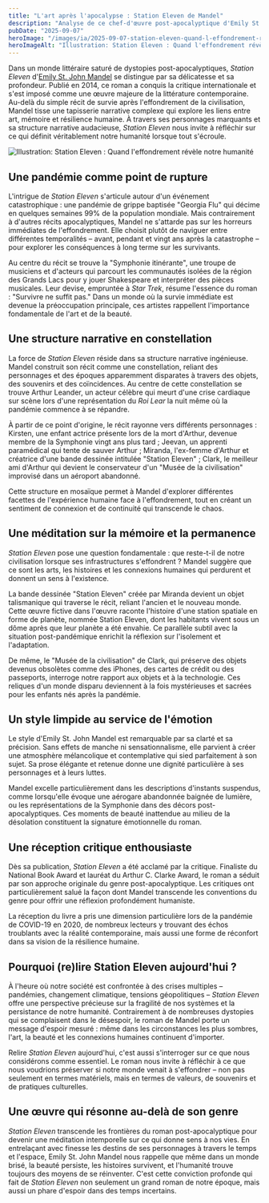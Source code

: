 ```yaml
---
title: "L'art après l'apocalypse : Station Eleven de Mandel"
description: "Analyse de ce chef-d'œuvre post-apocalyptique d'Emily St. John Mandel qui explore l'art, la mémoire et la résilience humaine après une pandémie dévastatrice."
pubDate: "2025-09-07"
heroImage: "/images/ia/2025-09-07-station-eleven-quand-l-effondrement-revele-notre-humanite-2e6e65-hero/2025-09-07-station-eleven-quand-l-effondrement-revele-notre-humanite-2e6e65-hero.png"
heroImageAlt: "Illustration: Station Eleven : Quand l'effondrement révèle notre humanité"
---
```



Dans un monde littéraire saturé de dystopies post-apocalyptiques, *Station Eleven* d'[Emily St. John Mandel](https://www.babelio.com/auteur/Emily-St-John-Mandel/236392) se distingue par sa délicatesse et sa profondeur. Publié en 2014, ce roman a conquis la critique internationale et s'est imposé comme une œuvre majeure de la littérature contemporaine. Au-delà du simple récit de survie après l'effondrement de la civilisation, Mandel tisse une tapisserie narrative complexe qui explore les liens entre art, mémoire et résilience humaine. À travers ses personnages marquants et sa structure narrative audacieuse, *Station Eleven* nous invite à réfléchir sur ce qui définit véritablement notre humanité lorsque tout s'écroule.


<picture><source srcset="/images/ia/2025-09-07-station-eleven-quand-l-effondrement-revele-notre-humanite-2e6e65-inline/2025-09-07-station-eleven-quand-l-effondrement-revele-notre-humanite-2e6e65-inline.avif" type="image/avif" /><source srcset="/images/ia/2025-09-07-station-eleven-quand-l-effondrement-revele-notre-humanite-2e6e65-inline/2025-09-07-station-eleven-quand-l-effondrement-revele-notre-humanite-2e6e65-inline.webp" type="image/webp" /><img src="/images/ia/2025-09-07-station-eleven-quand-l-effondrement-revele-notre-humanite-2e6e65-inline/2025-09-07-station-eleven-quand-l-effondrement-revele-notre-humanite-2e6e65-inline.png" alt="Illustration: Station Eleven : Quand l'effondrement révèle notre humanité" loading="lazy" decoding="async" /></picture>


## Une pandémie comme point de rupture

L'intrigue de *Station Eleven* s'articule autour d'un événement catastrophique : une pandémie de grippe baptisée "Georgia Flu" qui décime en quelques semaines 99% de la population mondiale. Mais contrairement à d'autres récits apocalyptiques, Mandel ne s'attarde pas sur les horreurs immédiates de l'effondrement. Elle choisit plutôt de naviguer entre différentes temporalités – avant, pendant et vingt ans après la catastrophe – pour explorer les conséquences à long terme sur les survivants.

Au centre du récit se trouve la "Symphonie itinérante", une troupe de musiciens et d'acteurs qui parcourt les communautés isolées de la région des Grands Lacs pour y jouer Shakespeare et interpréter des pièces musicales. Leur devise, empruntée à *Star Trek*, résume l'essence du roman : "Survivre ne suffit pas." Dans un monde où la survie immédiate est devenue la préoccupation principale, ces artistes rappellent l'importance fondamentale de l'art et de la beauté.

## Une structure narrative en constellation

La force de *Station Eleven* réside dans sa structure narrative ingénieuse. Mandel construit son récit comme une constellation, reliant des personnages et des époques apparemment disparates à travers des objets, des souvenirs et des coïncidences. Au centre de cette constellation se trouve Arthur Leander, un acteur célèbre qui meurt d'une crise cardiaque sur scène lors d'une représentation du *Roi Lear* la nuit même où la pandémie commence à se répandre.

À partir de ce point d'origine, le récit rayonne vers différents personnages : Kirsten, une enfant actrice présente lors de la mort d'Arthur, devenue membre de la Symphonie vingt ans plus tard ; Jeevan, un apprenti paramédical qui tente de sauver Arthur ; Miranda, l'ex-femme d'Arthur et créatrice d'une bande dessinée intitulée "Station Eleven" ; Clark, le meilleur ami d'Arthur qui devient le conservateur d'un "Musée de la civilisation" improvisé dans un aéroport abandonné.

Cette structure en mosaïque permet à Mandel d'explorer différentes facettes de l'expérience humaine face à l'effondrement, tout en créant un sentiment de connexion et de continuité qui transcende le chaos.

## Une méditation sur la mémoire et la permanence

*Station Eleven* pose une question fondamentale : que reste-t-il de notre civilisation lorsque ses infrastructures s'effondrent ? Mandel suggère que ce sont les arts, les histoires et les connexions humaines qui perdurent et donnent un sens à l'existence.

La bande dessinée "Station Eleven" créée par Miranda devient un objet talismanique qui traverse le récit, reliant l'ancien et le nouveau monde. Cette œuvre fictive dans l'œuvre raconte l'histoire d'une station spatiale en forme de planète, nommée Station Eleven, dont les habitants vivent sous un dôme après que leur planète a été envahie. Ce parallèle subtil avec la situation post-pandémique enrichit la réflexion sur l'isolement et l'adaptation.

De même, le "Musée de la civilisation" de Clark, qui préserve des objets devenus obsolètes comme des iPhones, des cartes de crédit ou des passeports, interroge notre rapport aux objets et à la technologie. Ces reliques d'un monde disparu deviennent à la fois mystérieuses et sacrées pour les enfants nés après la pandémie.

## Un style limpide au service de l'émotion

Le style d'Emily St. John Mandel est remarquable par sa clarté et sa précision. Sans effets de manche ni sensationnalisme, elle parvient à créer une atmosphère mélancolique et contemplative qui sied parfaitement à son sujet. Sa prose élégante et retenue donne une dignité particulière à ses personnages et à leurs luttes.

Mandel excelle particulièrement dans les descriptions d'instants suspendus, comme lorsqu'elle évoque une aérogare abandonnée baignée de lumière, ou les représentations de la Symphonie dans des décors post-apocalyptiques. Ces moments de beauté inattendue au milieu de la désolation constituent la signature émotionnelle du roman.

## Une réception critique enthousiaste

Dès sa publication, *Station Eleven* a été acclamé par la critique. Finaliste du National Book Award et lauréat du Arthur C. Clarke Award, le roman a séduit par son approche originale du genre post-apocalyptique. Les critiques ont particulièrement salué la façon dont Mandel transcende les conventions du genre pour offrir une réflexion profondément humaniste.

La réception du livre a pris une dimension particulière lors de la pandémie de COVID-19 en 2020, de nombreux lecteurs y trouvant des échos troublants avec la réalité contemporaine, mais aussi une forme de réconfort dans sa vision de la résilience humaine.

## Pourquoi (re)lire Station Eleven aujourd'hui ?

À l'heure où notre société est confrontée à des crises multiples – pandémies, changement climatique, tensions géopolitiques – *Station Eleven* offre une perspective précieuse sur la fragilité de nos systèmes et la persistance de notre humanité. Contrairement à de nombreuses dystopies qui se complaisent dans le désespoir, le roman de Mandel porte un message d'espoir mesuré : même dans les circonstances les plus sombres, l'art, la beauté et les connexions humaines continuent d'importer.

Relire *Station Eleven* aujourd'hui, c'est aussi s'interroger sur ce que nous considérons comme essentiel. Le roman nous invite à réfléchir à ce que nous voudrions préserver si notre monde venait à s'effondrer – non pas seulement en termes matériels, mais en termes de valeurs, de souvenirs et de pratiques culturelles.

## Une œuvre qui résonne au-delà de son genre

*Station Eleven* transcende les frontières du roman post-apocalyptique pour devenir une méditation intemporelle sur ce qui donne sens à nos vies. En entrelaçant avec finesse les destins de ses personnages à travers le temps et l'espace, Emily St. John Mandel nous rappelle que même dans un monde brisé, la beauté persiste, les histoires survivent, et l'humanité trouve toujours des moyens de se réinventer. C'est cette conviction profonde qui fait de *Station Eleven* non seulement un grand roman de notre époque, mais aussi un phare d'espoir dans des temps incertains.